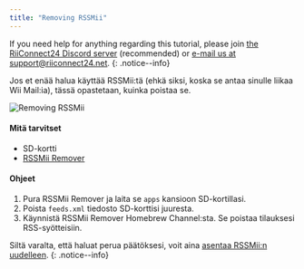```yaml
---
title: "Removing RSSMii"
---
```


If you need help for anything regarding this tutorial, please join [the RiiConnect24 Discord server](https://discord.gg/rc24) (recommended) or [e-mail us at support@riiconnect24.net](mailto:support@riiconnect24.net).
{: .notice--info}

Jos et enää halua käyttää RSSMii:tä (ehkä siksi, koska se antaa sinulle liikaa Wii Mail:ia), tässä opastetaan, kuinka poistaa se.

![Removing RSSMii](/images/rssmii-remove.png)

#### Mitä tarvitset

* SD-kortti
* [RSSMii Remover](https://github.com/RiiConnect24/rssmii/releases)

#### Ohjeet

1. Pura RSSMii Remover ja laita se `apps` kansioon SD-kortillasi.
2. Poista `feeds.xml` tiedosto SD-korttisi juuresta.
3. Käynnistä RSSMii Remover Homebrew Channel:sta. Se poistaa tilauksesi RSS-syötteisiin.

Siltä varalta, että haluat perua päätöksesi, voit aina [asentaa RSSMii:n uudelleen](rssmii).
{: .notice--info}
